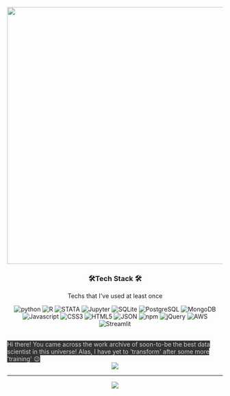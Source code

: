 <div align="center">
	<img width="600" src="https://user-images.githubusercontent.com/86296329/174511075-2642bc8d-c6f1-469a-8dc8-f10429607112.gif">
</div>

<div>
  <h3 align="center"> 🛠️Tech Stack 🛠️</h3>
	<p align="center"> Techs that I've used at least once </p>

<p align = "center">
<img alt="python" src= "https://img.shields.io/badge/Python-3766AB?style=flat-square&logo=Python&logoColor=white"> <img alt="R" src= "https://img.shields.io/badge/R-blueviolet?style=flat-square&logo=R&logoColor=white"> <img alt="STATA" src= "https://img.shields.io/badge/STATA-800080?style=flat-square&logo=STATA&logoColor=white"> <img alt="Jupyter" src= "https://img.shields.io/badge/Jupyter-F37626?style=flat-square&logo=Jupyter&logoColor=white"> <img alt="SQLite" src= https://img.shields.io/badge/SQLite-yellowgreen?style=flat-square&logo=SQLite&logoColor=white> <img alt="PostgreSQL" src= "https://img.shields.io/badge/PostgreSQL-4169E1?style=flat-square&logo=PostgreSQL&logoColor=white"> <img alt="MongoDB" src= "https://img.shields.io/badge/MongoDB-47A248?style=flat-square&logo=MongoDB&logoColor=white"><br/>
  <img alt="Javascript" src= "https://img.shields.io/badge/JavaScript-F7DF1E?style=flat-square&logo=JavaScript&logoColor=white"> <img alt="CSS3" src= "https://img.shields.io/badge/CSS3-1572B6?style=flat-square&logo=CSS3&logoColor=white"> <img alt="HTML5" src= "https://img.shields.io/badge/HTML5-E34F26?style=flat-square&logo=HTML5&logoColor=white"> <img alt="JSON" src= "https://img.shields.io/badge/JSON-lightgrey?style=flat-square&logo=JSON&logoColor=white"> <img alt="npm" src= "https://img.shields.io/badge/npm-CB3837?style=flat-square&logo=npm&logoColor=white"> <img alt="jQuery" src= "https://img.shields.io/badge/jQuery-0769AD?style=flat-square&logo=jQuery&logoColor=white"> <img alt="AWS" src= "https://img.shields.io/badge/AWS-232F3E?style=flat-square&logo=AmazonAWS&logoColor=white"><br/>
 <img alt="Streamlit" src= "https://img.shields.io/badge/Streamlit-FF4B4B?style=flat-square&logo=Streamlit&logoColor=white">
</p>
</div>
<br/>

<span align="center" style="color: #D3D1D1; background-color: #353535; width:400">
      Hi there! 
      You came across the work archive of soon-to-be the best data scientist in this universe! 
      Alas, I have yet to 'transform' after some more 'training' 😉 
</span>
<br/>
<div align="center">
  <a align="center" href="(https://github.com/BeatKraQ/github-readme-stats">
    <img align="center" src="https://github-readme-stats.vercel.app/api/top-langs/?username=BeatkraQ&layout=compact" />
  </a >
  
 ---
</div>
<div align="center">
  <a align="center" href="(https://github.com/BeatKraQ/github-readme-stats">
   <img align="center" src="https://github-readme-stats.vercel.app/api?username=BeatKraQ&show_icons=true&theme=radical" />
  </a>
</div>

